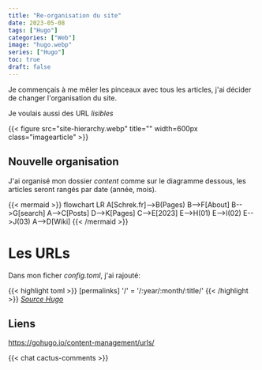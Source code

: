 ```yaml
---
title: "Re-organisation du site"
date: 2023-05-08
tags: ["Hugo"]
categories: ["Web"]
image: "hugo.webp"
series: ["Hugo"]
toc: true
draft: false
---
```

Je commençais à me mêler les pinceaux avec tous les articles, j'ai décider de changer l'organisation du site.

Je voulais aussi des URL *lisibles*

{{< figure src="site-hierarchy.webp" title="" width=600px class="imagearticle" >}}

## Nouvelle organisation
J'ai organisé mon dossier *content* comme sur le diagramme dessous, les articles seront rangés par date (année, mois). 

{{< mermaid >}}
 flowchart LR
    A[Schrek.fr]-->B(Pages)
    B-->F[About]
    B-->G[search]
    A-->C[Posts]
    D-->K[Pages]
    C-->E[2023]
    E-->H(01)
    E-->I(02)
    E-->J(03) 
    A-->D[Wiki]
{{< /mermaid >}}

# Les URLs
Dans mon ficher *config.toml*, j'ai rajouté:

{{< highlight toml >}}
[permalinks]
  '/' = '/:year/:month/:title/'
{{< /highlight >}}
[*Source Hugo*](https://gohugo.io/content-management/urls/#permalinks-examples)


## Liens
https://gohugo.io/content-management/urls/


{{< chat cactus-comments >}}
